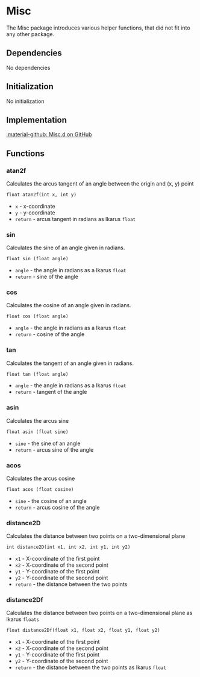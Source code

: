 # Misc

The Misc package introduces various helper functions, that did not fit into any other package.

## Dependencies  
No dependencies

## Initialization  
No initialization

## Implementation
[:material-github: Misc.d on GitHub](https://github.com/Lehona/LeGo/blob/dev/Misc.d)

## Functions

### atan2f
Calculates the arcus tangent of an angle between the origin and (x, y) point
```dae
float atan2f(int x, int y)
```

- `x` -  x-coordinate
- `y` -  y-coordinate
- `return` - arcus tangent in radians as Ikarus `float`

### sin
Calculates the sine of an angle given in radians.
```dae
float sin (float angle)
```

- `angle` - the angle in radians as a Ikarus `float`
- `return` - sine of the angle

### cos
Calculates the cosine of an angle given in radians.
```dae
float cos (float angle)
```

- `angle` - the angle in radians as a Ikarus `float`
- `return` - cosine of the angle


### tan
Calculates the tangent of an angle given in radians.
```dae
float tan (float angle)
```

- `angle` - the angle in radians as a Ikarus `float`
- `return` - tangent of the angle

### asin
Calculates the arcus sine
```dae
float asin (float sine)
```

- `sine` - the sine of an angle
- `return` - arcus sine of the angle

### acos
Calculates the arcus cosine
```dae
float acos (float cosine)
```

- `sine` - the cosine of an angle
- `return` - arcus cosine of the angle


### distance2D
Calculates the distance between two points on a two-dimensional plane
```dae
int distance2D(int x1, int x2, int y1, int y2)
```

- `x1` - X-coordinate of the first point
- `x2` - X-coordinate of the second point
- `y1` - Y-coordinate of the first point
- `y2` - Y-coordinate of the second point
- `return` - the distance between the two points

### distance2Df
Calculates the distance between two points on a two-dimensional plane as Ikarus `floats`
```dae
float distance2Df(float x1, float x2, float y1, float y2)
```

- `x1` - X-coordinate of the first point
- `x2` - X-coordinate of the second point
- `y1` - Y-coordinate of the first point
- `y2` - Y-coordinate of the second point
- `return` - the distance between the two points as Ikarus `float`


